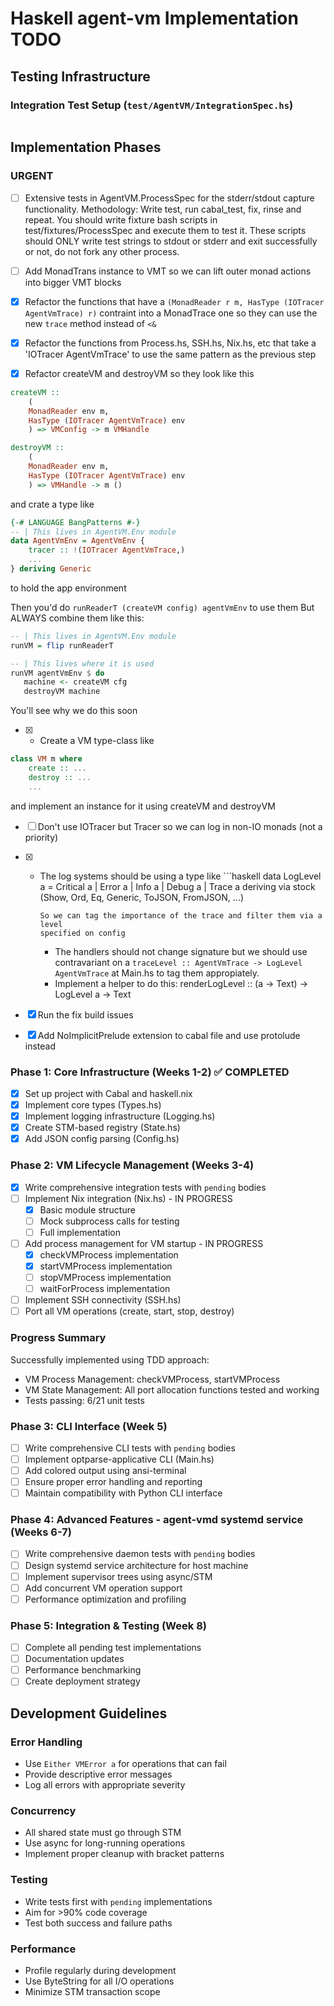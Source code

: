 # Haskell agent-vm Implementation TODO


## Testing Infrastructure

### Integration Test Setup (`test/AgentVM/IntegrationSpec.hs`)
```haskell
```

## Implementation Phases

### URGENT

- [ ] Extensive tests in AgentVM.ProcessSpec for the stderr/stdout capture
  functionality.
  Methodology: Write test, run cabal_test, fix, rinse and repeat.
  You should write fixture bash scripts in test/fixtures/ProcessSpec and execute
  them to test it. These scripts should ONLY write test strings to stdout or
  stderr and exit successfully or not, do not fork any other process.

- [ ] Add MonadTrans instance to VMT so we can lift outer monad actions into
  bigger VMT blocks

- [x] Refactor the functions that have a `(MonadReader r m, HasType (IOTracer AgentVmTrace) r)`
  contraint into a MonadTrace one so they can use the new `trace` method instead of `<&`

- [x] Refactor the functions from Process.hs, SSH.hs, Nix.hs, etc
  that take a 'IOTracer AgentVmTrace' to use the same pattern
  as the previous step


- [x] Refactor createVM and destroyVM so they look like this

```haskell
createVM ::
    (
    MonadReader env m,
    HasType (IOTracer AgentVmTrace) env
    ) => VMConfig -> m VMHandle

destroyVM ::
    (
    MonadReader env m,
    HasType (IOTracer AgentVmTrace) env
    ) => VMHandle -> m ()
```

and crate a type like

```haskell
{-# LANGUAGE BangPatterns #-}
-- | This lives in AgentVM.Env module
data AgentVmEnv = AgentVmEnv {
    tracer :: !(IOTracer AgentVmTrace,)
    ...
} deriving Generic
```

to hold the app environment

Then you'd do `runReaderT (createVM config) agentVmEnv` to use them
But ALWAYS combine them like this:

```haskell
-- | This lives in AgentVM.Env module
runVM = flip runReaderT

-- | This lives where it is used
runVM agentVmEnv $ do
   machine <- createVM cfg
   destroyVM machine
```

You'll see why we do this soon

- [x] - Create a VM type-class like
```haskell
class VM m where
    create :: ...
    destroy :: ...
    ...
```

and implement an instance for it using createVM and destroyVM

- [ ] Don't use IOTracer but Tracer so we can log in non-IO monads (not a
  priority)

- [x] - The log systems should be using a type like
        ```haskell
        data LogLevel a = Critical a | Error a | Info a | Debug a | Trace a
           deriving via stock (Show, Ord, Eq, Generic, ToJSON, FromJSON, ...)

        So we can tag the importance of the trace and filter them via a level
        specified on config
      - The handlers should not change signature but we should use contravariant
      on a `traceLevel :: AgentVmTrace -> LogLevel AgentVmTrace` at Main.hs to tag them
      appropiately.
      - Implement a helper to do this: renderLogLevel :: (a -> Text) -> LogLevel a -> Text

- [x] Run the fix build issues
- [x] Add NoImplicitPrelude extension to cabal file
      and use protolude instead

### Phase 1: Core Infrastructure (Weeks 1-2) ✅ COMPLETED
- [x] Set up project with Cabal and haskell.nix
- [x] Implement core types (Types.hs)
- [x] Implement logging infrastructure (Logging.hs)
- [x] Create STM-based registry (State.hs)
- [x] Add JSON config parsing (Config.hs)

### Phase 2: VM Lifecycle Management (Weeks 3-4)
- [x] Write comprehensive integration tests with `pending` bodies
- [ ] Implement Nix integration (Nix.hs) - IN PROGRESS
  - [x] Basic module structure
  - [ ] Mock subprocess calls for testing
  - [ ] Full implementation
- [ ] Add process management for VM startup - IN PROGRESS
  - [x] checkVMProcess implementation
  - [x] startVMProcess implementation
  - [ ] stopVMProcess implementation
  - [ ] waitForProcess implementation
- [ ] Implement SSH connectivity (SSH.hs)
- [ ] Port all VM operations (create, start, stop, destroy)

### Progress Summary
Successfully implemented using TDD approach:
- VM Process Management: checkVMProcess, startVMProcess
- VM State Management: All port allocation functions tested and working
- Tests passing: 6/21 unit tests

### Phase 3: CLI Interface (Week 5)
- [ ] Write comprehensive CLI tests with `pending` bodies
- [ ] Implement optparse-applicative CLI (Main.hs)
- [ ] Add colored output using ansi-terminal
- [ ] Ensure proper error handling and reporting
- [ ] Maintain compatibility with Python CLI interface

### Phase 4: Advanced Features - agent-vmd systemd service (Weeks 6-7)
- [ ] Write comprehensive daemon tests with `pending` bodies
- [ ] Design systemd service architecture for host machine
- [ ] Implement supervisor trees using async/STM
- [ ] Add concurrent VM operation support
- [ ] Performance optimization and profiling

### Phase 5: Integration & Testing (Week 8)
- [ ] Complete all pending test implementations
- [ ] Documentation updates
- [ ] Performance benchmarking
- [ ] Create deployment strategy

## Development Guidelines

### Error Handling
- Use `Either VMError a` for operations that can fail
- Provide descriptive error messages
- Log all errors with appropriate severity

### Concurrency
- All shared state must go through STM
- Use async for long-running operations
- Implement proper cleanup with bracket patterns

### Testing
- Write tests first with `pending` implementations
- Aim for >90% code coverage
- Test both success and failure paths

### Performance
- Profile regularly during development
- Use ByteString for all I/O operations
- Minimize STM transaction scope
